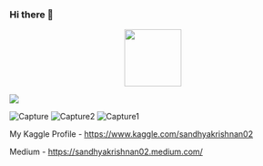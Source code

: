 ### Hi there 👋

<div id="header" align="center">
  <img src="https://media.giphy.com/media/nNOAPjUdo4mpZFkDf8/giphy.gif" width="100"/>
</div>

![](https://komarev.com/ghpvc/?username=SandKrish&color=blueviolet)

![Capture](https://user-images.githubusercontent.com/66886190/185049122-a4407778-346a-48b6-84ee-53327cb9bc78.PNG)
![Capture2](https://user-images.githubusercontent.com/66886190/152692506-e1f12f7d-4c90-4bd2-a137-3e2fd63d1b41.PNG)
![Capture1](https://user-images.githubusercontent.com/66886190/152692510-39d09b31-6c50-4a5f-8748-a79c5234ade6.PNG)





My Kaggle Profile - https://www.kaggle.com/sandhyakrishnan02

Medium - https://sandhyakrishnan02.medium.com/









